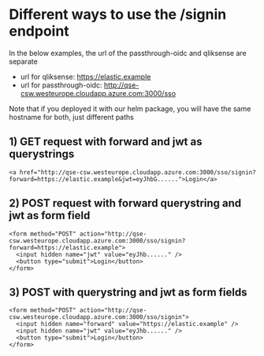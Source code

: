 # Different ways to use the /signin endpoint

In the below examples, the url of the passthrough-oidc and qliksense are separate 
 - url for qliksense: https://elastic.example
 - url for passthrough-oidc: http://qse-csw.westeurope.cloudapp.azure.com:3000/sso
 
Note that if you deployed it with our helm package, you will have the same hostname for both, just different paths
 
## 1) GET request with forward and jwt as querystrings
```
<a href="http://qse-csw.westeurope.cloudapp.azure.com:3000/sso/signin?forward=https://elastic.example&jwt=eyJhbG......">Login</a>
```

## 2) POST request with forward querystring and jwt as form field
```
<form method="POST" action="http://qse-csw.westeurope.cloudapp.azure.com:3000/sso/signin?forward=https://elastic.example">
  <input hidden name="jwt" value="eyJhb......" />
  <button type="submit">Login</button>
</form>
```

## 3) POST with querystring and jwt as form fields
```
<form method="POST" action="http://qse-csw.westeurope.cloudapp.azure.com:3000/sso/signin">
  <input hidden name="forward" value="https://elastic.example" />
  <input hidden name="jwt" value="eyJhb......" />
  <button type="submit">Login</button>
</form>
```
